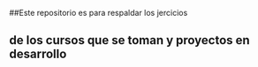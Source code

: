##Este repositorio es para respaldar los jercicios
## de los cursos que se toman y proyectos en desarrollo

